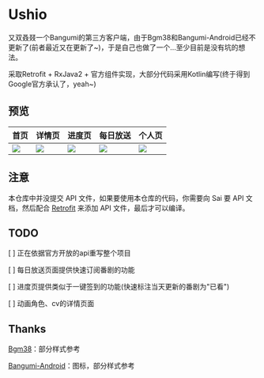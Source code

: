 # Ushio

又双叒叕一个Bangumi的第三方客户端，由于Bgm38和Bangumi-Android已经不更新了(前者最近又在更新了~)，于是自己也做了一个…至少目前是没有坑的想法。

采取Retrofit + RxJava2 + 官方组件实现，大部分代码采用Kotlin编写(终于得到Google官方承认了，yeah~)

## 预览

| 首页                                       | 详情页                                      | 进度页                                      | 每日放送                                     | 个人页                                      |
| ---------------------------------------- | ---------------------------------------- | ---------------------------------------- | ---------------------------------------- | ---------------------------------------- |
| ![](https://github.com/pye52/Ushio/blob/master/photo/1.png) | ![](https://github.com/pye52/Ushio/blob/master/photo/2.png) | ![](https://github.com/pye52/Ushio/blob/master/photo/3.png) | ![](https://github.com/pye52/Ushio/blob/master/photo/4.png) | ![](https://github.com/pye52/Ushio/blob/master/photo/5.png) |

## 注意

本仓库中并没提交 API 文件，如果要使用本仓库的代码，你需要向 Sai 要 API 文档，然后配合 [Retrofit](https://github.com/square/retrofit) 来添加 API 文件，最后才可以编译。

## TODO

[ ] 正在依据官方开放的api重写整个项目

[ ] 每日放送页面提供快速订阅番剧的功能

[ ] 进度页提供类似于一键签到的功能(快速标注当天更新的番剧为"已看") 

[ ] 动画角色、cv的详情页面

## Thanks

[Bgm38](https://github.com/zubinxiong/Bgm38)：部分样式参考

[Bangumi-Android](https://github.com/scarletsky/Bangumi-Android)：图标，部分样式参考